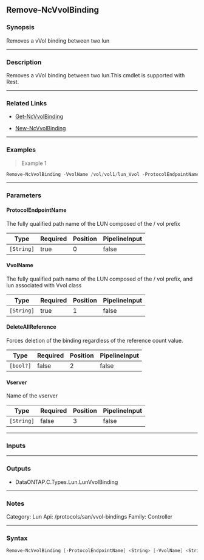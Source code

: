 Remove-NcVvolBinding
--------------------

### Synopsis
Removes a vVol binding between two lun

---

### Description

Removes a vVol binding between two lun.This cmdlet is supported with Rest.

---

### Related Links
* [Get-NcVvolBinding](Get-NcVvolBinding)

* [New-NcVvolBinding](New-NcVvolBinding)

---

### Examples
> Example 1

```PowerShell
Remove-NcVvolBinding -VvolName /vol/vol1/lun_Vvol -ProtocolEndpointName /vol/vol1/lun_Protocol
```

---

### Parameters
#### **ProtocolEndpointName**
The fully qualified path name of the LUN composed of the  / vol prefix

|Type      |Required|Position|PipelineInput|
|----------|--------|--------|-------------|
|`[String]`|true    |0       |false        |

#### **VvolName**
The fully qualified path name of the LUN composed of the  / vol prefix, and lun associated with Vvol class

|Type      |Required|Position|PipelineInput|
|----------|--------|--------|-------------|
|`[String]`|true    |1       |false        |

#### **DeleteAllReference**
Forces deletion of the binding regardless of the reference count value.

|Type     |Required|Position|PipelineInput|
|---------|--------|--------|-------------|
|`[bool?]`|false   |2       |false        |

#### **Vserver**
Name of the vserver

|Type      |Required|Position|PipelineInput|
|----------|--------|--------|-------------|
|`[String]`|false   |3       |false        |

---

### Inputs

---

### Outputs
* DataONTAP.C.Types.Lun.LunVvolBinding

---

### Notes
Category: Lun
Api: /protocols/san/vvol-bindings
Family: Controller

---

### Syntax
```PowerShell
Remove-NcVvolBinding [-ProtocolEndpointName] <String> [-VvolName] <String> [<CommonParameters>]
```
